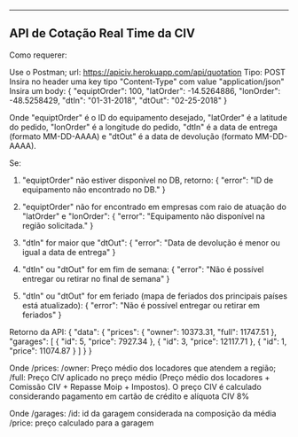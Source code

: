 -----------------------------------------------------
API de Cotação Real Time da CIV
-----------------------------------------------------

Como requerer:

Use o Postman;
url: https://apiciv.herokuapp.com/api/quotation
Tipo: POST
Insira no header uma key tipo "Content-Type" com value "application/json"
Insira um body: 
{
	"equiptOrder": 100,
    "latOrder": -14.5264886,
    "lonOrder": -48.5258429,
    "dtIn": "01-31-2018",
    "dtOut": "02-25-2018"
}

Onde "equiptOrder" é o ID do equipamento desejado, "latOrder" é a latitude do pedido, "lonOrder" é a longitude do pedido, "dtIn" é a data de entrega (formato MM-DD-AAAA) e "dtOut" é a data de devolução (formato MM-DD-AAAA).

Se:
1) "equiptOrder" não estiver disponível no DB, retorno:
{
    "error": "ID de equipamento não encontrado no DB."
}

2) "equiptOrder" não for encontrado em empresas com raio de atuação do "latOrder" e "lonOrder":
{
    "error": "Equipamento não disponível na região solicitada."
}

3) "dtIn" for maior que "dtOut":
{
    "error": "Data de devolução é menor ou igual a data de entrega"
}

4) "dtIn" ou "dtOut" for em fim de semana:
{
    "error": "Não é possível entregar ou retirar no final de semana"
}

4) "dtIn" ou "dtOut" for em feriado (mapa de feriados dos principais países está atualizado):
{
    "error": "Não é possível entregar ou retirar em feriados"
}

Retorno da API:
{
    "data": {
        "prices": {
            "owner": 10373.31,
            "full": 11747.51
        },
        "garages": [
            {
                "id": 5,
                "price": 7927.34
            },
            {
                "id": 3,
                "price": 12117.71
            },
            {
                "id": 1,
                "price": 11074.87
            }
        ]
    }
}

Onde /prices:
	/owner: Preço médio dos locadores que atendem a região;
	/full: Preço CIV aplicado no preço médio (Preço médio dos locadores + Comissão CIV + Repasse Moip + Impostos). O preço CIV é calculado considerando pagamento em cartão de crédito e alíquota CIV 8%
	
Onde /garages:
    /id: id da garagem considerada na composição da média
    /price: preço calculado para a garagem
